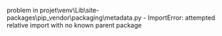 problem in projet\venv\Lib\site-packages\pip\_vendor\packaging\metadata.py - ImportError: attempted relative import with no known parent package
